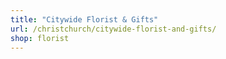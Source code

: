 ```yaml
---
title: "Citywide Florist & Gifts"
url: /christchurch/citywide-florist-and-gifts/
shop: florist
---
```


